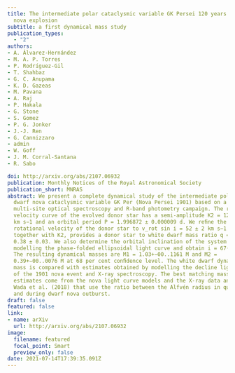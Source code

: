 ```yaml
---
title: The intermediate polar cataclysmic variable GK Persei 120 years after the
  nova explosion
subtitle: a first dynamical mass study
publication_types:
  - "2"
authors:
- A. Álvarez-Hernández
- M. A. P. Torres
- P. Rodríguez-Gil
- T. Shahbaz
- G. C. Anupama
- K. D. Gazeas
- M. Pavana
- A. Raj
- P. Hakala
- G. Stone
- S. Gomez
- P. G. Jonker
- J.-J. Ren
- G. Cannizzaro
- admin
- W. Goff
- J. M. Corral-Santana
- R. Sabo

doi: http://arxiv.org/abs/2107.06932
publication: Monthly Notices of the Royal Astronomical Society
publication_short: MNRAS
abstract: We present a complete dynamical study of the intermediate polar and
  dwarf nova cataclysmic variable GK Per (Nova Persei 1901) based on a
  multi-site optical spectroscopy and R-band photometry campaign. The radial
  velocity curve of the evolved donor star has a semi-amplitude K2 = 126.4 ± 0.9
  km s−1 and an orbital period P = 1.996872 ± 0.000009 d. We reﬁne the projected
  rotational velocity of the donor star to v_rot sin i = 52 ± 2 km s−1 which,
  together with K2, provides a donor star to white dwarf mass ratio q = M2/M1 =
  0.38 ± 0.03. We also determine the orbital inclination of the system by
  modelling the phase-folded ellipsoidal light curve and obtain i = 67◦ ± 5◦.
  The resulting dynamical masses are M1 = 1.03+−00..1161 M and M2 =
  0.39+−00..0076 M at 68 per cent conﬁdence level. The white dwarf dynamical
  mass is compared with estimates obtained by modelling the decline light curve
  of the 1901 nova event and X-ray spectroscopy. The best matching mass
  estimates come from the nova light curve models and the X-ray data analysis by
  Wada et al. (2018) that use the ratio between the Alfvén radius in quiescence
  and during dwarf nova outburst.
draft: false
featured: false
link:
- name: arXiv
  url: http://arxiv.org/abs/2107.06932
image:
  filename: featured
  focal_point: Smart
  preview_only: false
date: 2021-07-14T17:39:35.091Z
---
```


